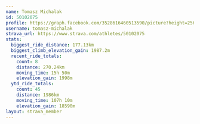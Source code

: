 ```yaml
---
name: Tomasz Michalak
id: 50102075
profile: https://graph.facebook.com/3528616460513590/picture?height=256&width=256
username: tomasz-michalak
strava_url: https://www.strava.com/athletes/50102075
stats:
  biggest_ride_distance: 177.13km
  biggest_climb_elevation_gain: 1987.2m
  recent_ride_totals:
    count: 8
    distance: 270.24km
    moving_time: 15h 50m
    elevation_gain: 1998m
  ytd_ride_totals:
    count: 45
    distance: 1986km
    moving_time: 107h 10m
    elevation_gain: 18590m
layout: strava_member
--- 
```

